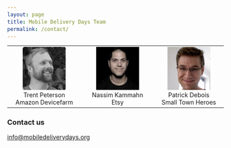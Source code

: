 ```yaml
---
layout: page
title: Mobile Delivery Days Team
permalink: /contact/
---
```


<table>
    <td align="center" width=200> <img width=100 height=100 src="trentpeterson.png"><br>Trent Peterson<br>Amazon Devicefarm</td>
    <td align="center" width=200> <img width=100 height=100 src="nassimkammah.png"><br>Nassim Kammahn<br>Etsy</td>
    <td align="center" width=200> <img width=100 height=100 src="patrickdebois.png"><br>Patrick Debois<br>Small Town Heroes</td>
</tr>
</table>

### Contact us

[info@mobiledeliverydays.org](mailto:info@mobiledeliverydays.org)

